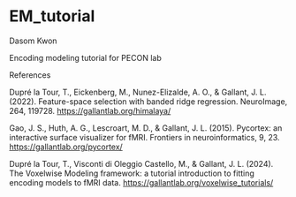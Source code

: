 # EM_tutorial
Dasom Kwon

Encoding modeling tutorial for PECON lab



References

Dupré la Tour, T., Eickenberg, M., Nunez-Elizalde, A. O., & Gallant, J. L. (2022). Feature-space selection with banded ridge regression. NeuroImage, 264, 119728.
https://gallantlab.org/himalaya/

Gao, J. S., Huth, A. G., Lescroart, M. D., & Gallant, J. L. (2015). Pycortex: an interactive surface visualizer for fMRI. Frontiers in neuroinformatics, 9, 23.
https://gallantlab.org/pycortex/

Dupré la Tour, T., Visconti di Oleggio Castello, M., & Gallant, J. L. (2024). The Voxelwise Modeling framework: a tutorial introduction to fitting encoding models to fMRI data.
https://gallantlab.org/voxelwise_tutorials/
